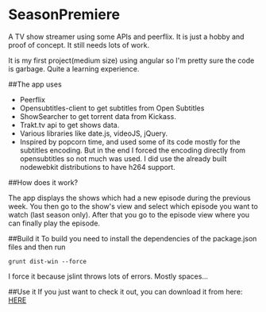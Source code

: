 SeasonPremiere
==============

A TV show streamer using some APIs and peerflix. It is just a hobby and proof of concept.
It still needs lots of work.

It is my first project(medium size) using angular so I'm pretty sure the code is garbage. Quite a learning experience.


##The app uses
 - Peerflix
 - Opensubtitles-client to get subtitles from Open Subtitles
 - ShowSearcher to get torrent data from Kickass.
 - Trakt.tv api to get shows data.
 - Various libraries like date.js, videoJS, jQuery.
 - Inspired by popcorn time, and used some of its code mostly for the subtitles encoding. But in the end I forced the encoding directly from opensubtitles so not much was used. I did use the already built nodewebkit distributions to have h264 support.
 
 
##How does it work?
 
The app displays the shows which had a new episode during the previous week. You then go to the show's view and select which episode you want to watch (last season only).
After that you go to the episode view where you can finally play the episode.
 
##Build it
To build you need to install the dependencies of the package.json files and then run


    grunt dist-win --force
     

I force it because jslint throws lots of errors. Mostly spaces...

##Use it
If you just want to check it out, you can download it from here:
[HERE](https://drive.google.com/file/d/0B3UCa-XuXdbsS29SVkNCR2xCNTg/edit?usp=sharing)

 
 
